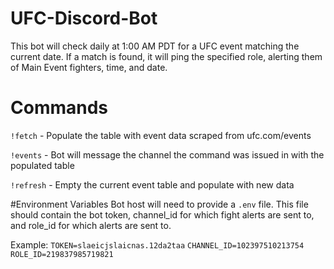 # UFC-Discord-Bot
This bot will check daily at 1:00 AM PDT for a UFC event matching the current date. If a match is found, it will ping the specified role, alerting them of Main Event fighters, time, and date. 

# Commands

`!fetch` -  Populate the table with event data scraped from ufc.com/events

`!events` - Bot will message the channel the command was issued in with the populated table

`!refresh` - Empty the current event table and populate with new data

#Environment Variables
Bot host will need to provide a `.env` file. This file should contain the bot token, channel_id for which fight alerts are sent to, and role_id for which alerts are sent to.

Example: 
`TOKEN=slaeicjslaicnas.12da2taa`
`CHANNEL_ID=102397510213754`
`ROLE_ID=219837985719821`
